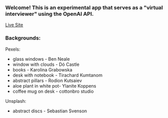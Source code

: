 
### Welcome! This is an experimental app that serves as a "virtual interviewer" using the OpenAI API.

[Live Site](https://openai-nextjs-interview.vercel.app/)

### Backgrounds:

Pexels:
- glass windows - Ben Neale
- window with clouds - Dó Castle
- books - Karolina Grabowska
- desk with notebook - Tirachard Kumtanom
- abstract pillars - Rodion Kutsaiev
- aloe plant in white pot- Ylanite Koppens
- coffee mug on desk - cottonbro studio

Unsplash:
- abstract discs - Sebastian Svenson

